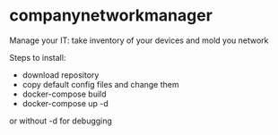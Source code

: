 # companynetworkmanager
Manage your IT: take inventory of your devices and mold you network

Steps to install:
* download repository
* copy default config files and change them
* docker-compose build
* docker-compose up -d

or without -d for debugging
